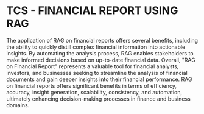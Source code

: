 # TCS - FINANCIAL REPORT USING RAG 
The application of RAG on financial reports offers several benefits, including the ability to quickly distill complex financial information into actionable insights.
By automating the analysis process, RAG enables stakeholders to make informed decisions based on up-to-date financial data.
Overall, "RAG on Financial Report" represents a valuable tool for financial analysts, investors, and businesses seeking to streamline the analysis of financial documents and gain deeper insights into their financial performance.
RAG on financial reports offers significant benefits in terms of efficiency, accuracy, insight generation, scalability, consistency, and automation, ultimately enhancing decision-making processes in finance and business domains.




